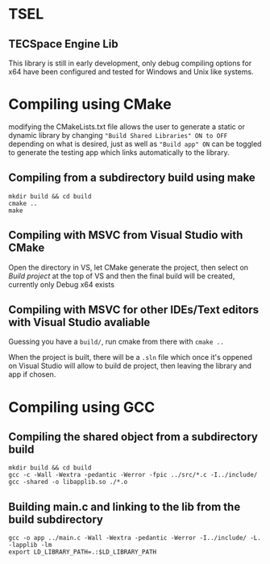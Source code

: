 # TSEL
## TECSpace Engine Lib
This library is still in early development, only debug compiling options for x64 have been configured and tested for Windows and Unix like systems.

# Compiling using CMake
modifying the CMakeLists.txt file allows the user to generate a static or dynamic library by changing `"Build Shared Libraries" ON to OFF` depending on what is desired, just as well as `"Build app" ON` can be toggled to generate the testing app which links automatically to the library.

## Compiling from a subdirectory build using make
```
mkdir build && cd build
cmake ..
make
```

## Compiling with MSVC from Visual Studio with CMake

Open the directory in VS, let CMake generate the project, then select on *Build project* at the top of VS and then the final build will be created, currently only Debug x64 exists

## Compiling with MSVC for other IDEs/Text editors with Visual Studio avaliable

Guessing you have a `build/`, run cmake from there with `cmake ..`

When the project is built, there will be a `.sln` file which once it's oppened on Visual Studio will allow to build de project, then leaving the library and app if chosen.

# Compiling using GCC
## Compiling the shared object from a subdirectory build
```
mkdir build && cd build
gcc -c -Wall -Wextra -pedantic -Werror -fpic ../src/*.c -I../include/
gcc -shared -o libapplib.so ./*.o
```

## Building main.c and linking to the lib from the build subdirectory
```
gcc -o app ../main.c -Wall -Wextra -pedantic -Werror -I../include/ -L. -lapplib -lm
export LD_LIBRARY_PATH=.:$LD_LIBRARY_PATH
```
